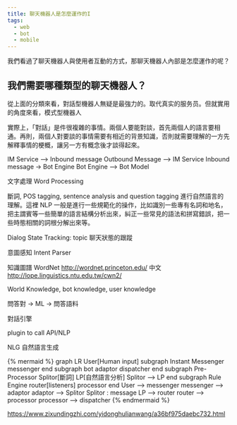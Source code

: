 ```yaml
---
title: 聊天機器人是怎麼運作的I
tags:
  - web
  - bot
  - mobile
---
```



我們看過了聊天機器人與使用者互動的方式，那聊天機器人內部是怎麼運作的呢？


## 我們需要哪種類型的聊天機器人？

從上面的分類來看，對話型機器人無疑是最強力的。取代真实的服务员。但就實用的角度來看，模式型機器人

實際上，「對話」是件很複雜的事情。兩個人要能對談，首先兩個人的語言要相通。再則，兩個人對要談的事情需要有相近的背景知識，否則就需要理解的一方先解釋事情的梗概，讓另一方有概念後才談得起來。


IM Service --> Inbound message
Outbound Message --> IM Service
Inbound message -> Bot Engine
Bot Engine --> Bot Model

文字處理 Word Processing

斷詞, POS tagging, sentence analysis and question tagging
進行自然語言的理解。這裡 NLP 一般是進行一些規範化的操作，比如識別一些專有名詞和地名，把主謂賓等一些簡單的語言結構分析出來，糾正一些常見的語法和拼寫錯誤，把一些時態相關的詞根分解出來等。

Dialog State Tracking: topic 聊天狀態的跟蹤

意圖感知 Intent Parser

知識圖譜
WordNet
http://wordnet.princeton.edu/
中文 http://lope.linguistics.ntu.edu.tw/cwn2/

World Knowledge, bot knowledge, user knowledge


問答對 -> ML -> 問答語料

對話引擎

plugin to call API/NLP

NLG 自然語言生成


{% mermaid %}
graph LR
  User[Human input]
  subgraph Instant Messenger
    messenger
  end
  subgraph bot
    adaptor
    dispatcher
  end
  subgraph Pre-Processor
    Splitor[斷詞]
    LP[自然語言分析]
    Splitor --> LP
  end
  subgraph Rule Engine
    router[listeners]
    processor
  end
  User --> messenger
  messenger --> adaptor
  adaptor --> Splitor
  Splitor : message
  LP --> router
  router --> processor
  processor --> dispatcher
{% endmermaid %}


https://www.zixundingzhi.com/yidonghulianwang/a36bf975daebc732.html